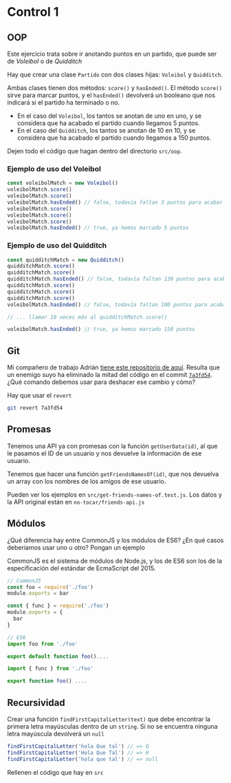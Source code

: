 # Control 1

## OOP

Este ejercicio trata sobre ir anotando puntos en un partido, que puede ser de
_Voleibol_ o de _Quidditch_

Hay que crear una clase `Partido` con dos clases hijas: `Voleibol` y
`Quidditch`.

Ambas clases tienen dos métodos: `score()` y `hasEnded()`. El método
`score()` sirve para marcar puntos, y el `hasEnded()` devolverá un booleano
que nos indicará si el partido ha terminado o no.

- En el caso del `Voleibol`, los tantos se anotan de uno en uno, y se considera
  que ha acabado el partido cuando llegamos 5 puntos.
- En el caso del `Quidditch`, los tantos se anotan de 10 en 10, y se considera
  que ha acabado el partido cuando llegamos a 150 puntos.

Dejen todo el código que hagan dentro del directorio `src/oop`.

### Ejemplo de uso del Voleibol

```javascript
const voleibolMatch = new Voleibol()
voleibolMatch.score()
voleibolMatch.score()
voleibolMatch.hasEnded() // false, todavía faltan 3 puntos para acabar
voleibolMatch.score()
voleibolMatch.score()
voleibolMatch.score()
voleibolMatch.hasEnded() // true, ya hemos marcado 5 puntos
```

### Ejemplo de uso del Quidditch

```javascript
const quidditchMatch = new Quidditch()
quidditchMatch.score()
quidditchMatch.score()
quidditchMatch.hasEnded() // false, todavía faltan 130 puntos para acabar
quidditchMatch.score()
quidditchMatch.score()
quidditchMatch.score()
voleibolMatch.hasEnded() // false, todavía faltan 100 puntos para acabar

// ... llamar 10 veces más al quidditchMatch.score()

voleibolMatch.hasEnded() // true, ya hemos marcado 150 puntos
```

## Git

Mi compañero de trabajo Adrián [tiene este repositorio de aquí](https://github.com/adrian-afergon/InfinityGauntlet). Resulta que un enemigo suyo
ha eliminado la mitad del código en el commit [`7a3fd54`](https://github.com/adrian-afergon/InfinityGauntlet/commits/master).
¿Qué comando debemos usar para deshacer ese cambio y cómo?

Hay que usar el `revert`

```bash
git revert 7a3fd54
```

## Promesas

Tenemos una API ya con promesas con la función `getUserData(id)`, al que le
pasamos el ID de un usuario y nos devuelve la información de ese usuario.

Tenemos que hacer una función `getFriendsNamesOf(id)`, que nos devuelva un array
con los nombres de los amigos de ese usuario.

Pueden ver los ejemplos en `src/get-friends-names-of.test.js`. Los datos y la
API original están en `no-tocar/friends-api.js`

## Módulos

¿Qué diferencia hay entre CommonJS y los módulos de ES6? ¿En qué casos deberíamos
usar uno u otro? Pongan un ejemplo

CommonJS es el sistema de módulos de Node.js, y los de ES6 son los de la
especificación del estándar de EcmaScript del 2015.

```javascript
// CommonJS
const foo = require('./foo')
module.exports = bar

const { func } = require('./foo')
module.exports = {
  bar
}

// ES6
import foo from './foo'

export default function foo()....

import { func } from './foo'

export function foo() ....
```

## Recursividad

Crear una función `findFirstCapitalLetter(text)` que debe encontrar la primera
letra mayúsculas dentro de un `string`. Si no se encuentra ninguna letra
mayúscula devolverá un `null`

```javascript
findFirstCapitalLetter('hola Que tal') // => Q
findFirstCapitalLetter('Hola Que Tal') // => H
findFirstCapitalLetter('hola que tal') // => null
```

Rellenen el código que hay en `src`
